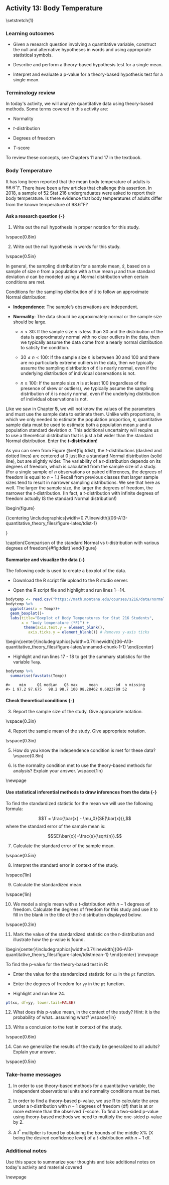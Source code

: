 ## Activity 13:  Body Temperature

\setstretch{1}

### Learning outcomes

* Given a research question involving a quantitative variable, construct the null and alternative hypotheses
  in words and using appropriate statistical symbols.
  
* Describe and perform a theory-based hypothesis test for a single mean.

* Interpret and evaluate a p-value for a theory-based hypothesis test for a single mean.

### Terminology review

In today's activity, we will analyze quantitative data using theory-based methods. Some terms covered in this activity are:

* Normality

* $t$-distribution

* Degrees of freedom

* $T$-score

To review these concepts, see Chapters 11 and 17 in the textbook.

### Body Temperature

It has long been reported that the mean body temperature of adults is $98.6^{\circ}$F.  There have been a few articles that challenge this assertion.  In 2018, a sample of 52 Stat 216 undergraduates were asked to report their body temperature.  Is there evidence that body temperatures of adults differ from the known temperature of $98.6^{\circ}$F?

#### Ask a research question {-}

1. Write out the null hypothesis in proper notation for this study.  

\vspace{0.8in}

2. Write out the null hypothesis in words for this study.

\vspace{0.5in}

In general, the sampling distribution for a sample mean, $\bar{x}$, based on a sample of size $n$ from a population with a true mean $\mu$ and true standard deviation $\sigma$ can be modeled using a Normal distribution when certain conditions are met.

Conditions for the sampling distribution of $\bar{x}$ to follow an approximate Normal distribution:

* **Independence**: The sample’s observations are independent.

* **Normality**: The data should be approximately normal or the sample size should be large.

    - $n < 30$: If the sample size $n$ is less than 30 and the distribution of the data is approximately normal with no clear outliers in the data, then we typically assume the data come from a nearly normal distribution to satisfy the condition.

    - $30 \leq n < 100$: If the sample size $n$ is between 30 and 100 and there are no particularly extreme outliers in the data, then we typically assume the sampling distribution of $\bar{x}$ is nearly normal, even if the underlying distribution of individual observations is not.
    
    - $n \geq 100$: If the sample size $n$ is at least 100 (regardless of the presence of skew or outliers), we typically assume the sampling distribution of $\bar{x}$ is nearly normal, even if the underlying distribution of individual observations is not.
 

Like we saw in Chapter **5**, we will not know the values of the parameters and must use the sample data to estimate them.  Unlike with proportions, in which we only needed to estimate the population proportion, $\pi$, quantitative sample data must be used to estimate both a population mean $\mu$ and a population standard deviation $\sigma$. This additional uncertainty will require us to use a theoretical distribution that is just a bit wider than the standard Normal distribution. Enter the **$t$-distribution**!


As you can seen from Figure \@ref(fig:tdist), the $t$-distributions (dashed and dotted lines) are centered at 0 just like a standard Normal distribution (solid line), but are slightly wider.  The variability of a $t$-distribution depends on its degrees of freedom, which is calculated from the sample size of a study.  (For a single sample of $n$ observations or paired differences, the degrees of freedom is equal to $n-1$.) Recall from previous classes that larger sample sizes tend to result in narrower sampling distributions.  We see that here as well.  The larger the sample size, the larger the degrees of freedom, the narrower the $t$-distribution.  (In fact, a $t$-distribution with infinite degrees of freedom actually IS the standard Normal distribution!)

\begin{figure}

{\centering \includegraphics[width=0.7\linewidth]{06-A13-quantitative_theory_files/figure-latex/tdist-1} 

}

\caption{Comparison of the standard Normal vs t-distribution with various degrees of freedom}(\#fig:tdist)
\end{figure}
    
 


#### Summarize and visualize the data {-}

The following code is used to create a boxplot of the data.

* Download the R script file upload to the R studio server.

* Open the R script file and highlight and run lines 1--14.


``` r
bodytemp <- read.csv("https://math.montana.edu/courses/s216/data/normal_temperature.csv")
bodytemp %>%
  ggplot(aes(x = Temp))+
  geom_boxplot()+
  labs(title="Boxplot of Body Temperatures for Stat 216 Students",
       x = "body temperature (*F)") +
        theme(axis.text.y = element_blank(), 
          axis.ticks.y = element_blank()) # Removes y-axis ticks
```



\begin{center}\includegraphics[width=0.7\linewidth]{06-A13-quantitative_theory_files/figure-latex/unnamed-chunk-1-1} \end{center}

* Highlight and run lines 17 - 18 to get the summary statistics for the variable `Temp`.


``` r
bodytemp %>% 
  summarise(favstats(Temp))
```

```
#>    min     Q1 median   Q3 max     mean        sd  n missing
#> 1 97.2 97.675   98.2 98.7 100 98.28462 0.6823789 52       0
```
#### Check theoretical conditions {-}

3. Report the sample size of the study. Give appropriate notation.

\vspace{0.3in}

4. Report the sample mean of the study.  Give appropriate notation.

\vspace{0.3in}

5.  How do you know the independence condition is met for these data?
\vspace{0.8in}

6. Is the normality condition met to use the theory-based methods for analysis?  Explain your answer.
\vspace{1in}

\newpage

#### Use statistical inferential methods to draw inferences from the data {-}


To find the standardized statistic for the mean we will use the following formula:

$$T = \frac{\bar{x} - \mu_0}{SE(\bar{x})},$$
where the standard error of the sample mean is:

$$SE(\bar{x})=\frac{s}{\sqrt{n}}.$$

7.  Calculate the standard error of the sample mean.

\vspace{0.5in}

8. Interpret the standard error in context of the study.

\vspace{1in}

9.  Calculate the standardized mean.

\vspace{1in}

10. We model a single mean with a $t$-distribution with $n-1$ degrees of freedom.  Calculate the degrees of freedom for this study and use it to fill in the blank in the title of the $t$-distribution displayed below.

\vspace{0.2in}

11. Mark the value of the standardized statistic on the $t$-distribution and illustrate how the p-value is found.


\begin{center}\includegraphics[width=0.7\linewidth]{06-A13-quantitative_theory_files/figure-latex/tdistmean-1} \end{center}
\newpage

To find the p-value for the theory-based test in R: 

* Enter the value for the standardized statistic for `xx` in the `pt` function.  

* Enter the degrees of freedom for `yy` in the `pt` function.

* Highlight and run line 24.


``` r
pt(xx, df=yy, lower.tail=FALSE)
```

12.  What does this p-value mean, in the context of the study?  Hint: it is the probability of what...assuming what?
\vspace{1in}

13.  Write a conclusion to the test in context of the study.

\vspace{0.6in}

14. Can we generalize the results of the study be generalized to all adults? Explain your answer.

\vspace{0.5in}

### Take-home messages

1.  In order to use theory-based methods for a quantitative variable, the independent observational units and normality conditions must be met.  

2.  In order to find a theory-based p-value, we use R to calculate the area under a $t$-distribution with $n - 1$ degrees of freedom (df) that is at or more extreme than the observed $T$-score. To find a two-sided p-value using theory-based methods we need to multiply the one-sided p-value by 2.  

3.  A $t^*$ multiplier is found by obtaining the bounds of the middle X% (X being the desired confidence level) of a $t$-distribution with $n - 1$ df.


### Additional notes

Use this space to summarize your thoughts and take additional notes on today's activity and material covered

\newpage
